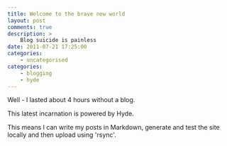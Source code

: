 ```yaml
---
title: Welcome to the brave new world
layout: post
comments: true
description: >
    Blog suicide is painless
date: 2011-07-21 17:25:00
categories:
    - uncategorised
categories:
    - blogging
    - hyde
---
```

Well - I lasted about 4 hours without a blog.

This latest incarnation is powered by Hyde.

This means I can write my posts in Markdown, generate and test the
site locally and then upload using 'rsync'.
